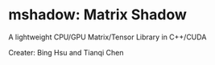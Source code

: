 mshadow: Matrix Shadow
======

A lightweight CPU/GPU Matrix/Tensor Library in C++/CUDA

Creater: Bing Hsu and Tianqi Chen
